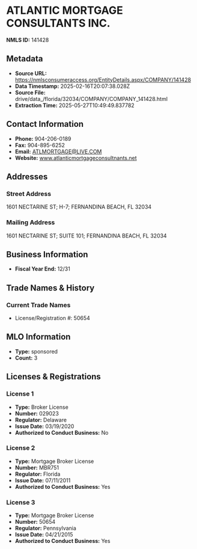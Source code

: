 # ATLANTIC MORTGAGE CONSULTANTS INC.

**NMLS ID:** 141428

## Metadata
- **Source URL:** https://nmlsconsumeraccess.org/EntityDetails.aspx/COMPANY/141428
- **Data Timestamp:** 2025-02-16T20:07:38.028Z
- **Source File:** drive/data_/florida/32034/COMPANY/COMPANY_141428.html
- **Extraction Time:** 2025-05-27T10:49:49.837782

## Contact Information
- **Phone:** 904-206-0189
- **Fax:** 904-895-6252
- **Email:** ATLMORTGAGE@LIVE.COM
- **Website:** www.atlanticmortgageconsultnants.net

## Addresses
### Street Address
1601 NECTARINE ST; H-7; FERNANDINA BEACH, FL 32034

### Mailing Address
1601 NECTARINE ST; SUITE 101; FERNANDINA BEACH, FL 32034

## Business Information
- **Fiscal Year End:** 12/31

## Trade Names & History
### Current Trade Names
- License/Registration #: 50654

## MLO Information
- **Type:** sponsored
- **Count:** 3

## Licenses & Registrations

### License 1
- **Type:** Broker License
- **Number:** 029023
- **Regulator:** Delaware
- **Issue Date:** 03/19/2020
- **Authorized to Conduct Business:** No

### License 2
- **Type:** Mortgage Broker License
- **Number:** MBR751
- **Regulator:** Florida
- **Issue Date:** 07/11/2011
- **Authorized to Conduct Business:** Yes

### License 3
- **Type:** Mortgage Broker License
- **Number:** 50654
- **Regulator:** Pennsylvania
- **Issue Date:** 04/21/2015
- **Authorized to Conduct Business:** Yes
